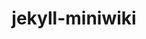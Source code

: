 ---
layout: repo
title: jekyll-miniwiki

account: ben7th
desc: 在 jekyll 的基础上，通过设计特定的文件组织结构，做成的一个小型 wiki 工具。<br/>需要结合 sublime text 2 的插件使用。
created: 2014-11-24
updated: 2014-11-21
last-commit: 066f3b0
type: project
alternative: false

skills: [jekyll, sublime-text-plugin, python]
threads: false
design-usage: 用来发布团队 wiki
---